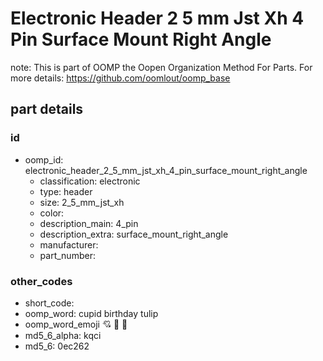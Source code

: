 # Electronic Header 2 5 mm Jst Xh 4 Pin Surface Mount Right Angle  

note: This is part of OOMP the Oopen Organization Method For Parts. For more details: https://github.com/oomlout/oomp_base

##  part details





### id
* oomp_id: electronic_header_2_5_mm_jst_xh_4_pin_surface_mount_right_angle
  * classification: electronic
  * type: header
  * size: 2_5_mm_jst_xh
  * color: 
  * description_main: 4_pin
  * description_extra: surface_mount_right_angle
  * manufacturer: 
  * part_number: 

### other_codes
* short_code: 
* oomp_word: cupid birthday tulip
* oomp_word_emoji :cupid: :birthday: :tulip:
* md5_6_alpha: kqci
* md5_6: 0ec262